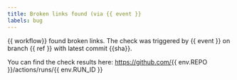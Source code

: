 ```yaml
---
title: Broken links found (via {{ event }}
labels: bug
---
```

{{ workflow}} found broken links. The check was triggered by {{ event }} on branch {{ ref }} with latest commit {{sha}}.

You can find the check results here: https://github.com/{{ env.REPO }}/actions/runs/{{ env.RUN_ID }}
